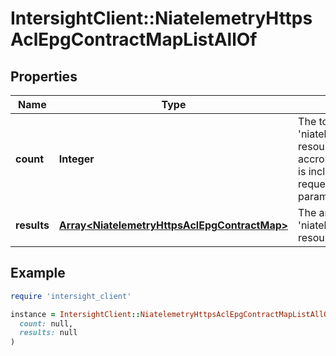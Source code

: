 # IntersightClient::NiatelemetryHttpsAclEpgContractMapListAllOf

## Properties

| Name | Type | Description | Notes |
| ---- | ---- | ----------- | ----- |
| **count** | **Integer** | The total number of &#39;niatelemetry.HttpsAclEpgContractMap&#39; resources matching the request, accross all pages. The &#39;Count&#39; attribute is included when the HTTP GET request includes the &#39;$inlinecount&#39; parameter. | [optional] |
| **results** | [**Array&lt;NiatelemetryHttpsAclEpgContractMap&gt;**](NiatelemetryHttpsAclEpgContractMap.md) | The array of &#39;niatelemetry.HttpsAclEpgContractMap&#39; resources matching the request. | [optional] |

## Example

```ruby
require 'intersight_client'

instance = IntersightClient::NiatelemetryHttpsAclEpgContractMapListAllOf.new(
  count: null,
  results: null
)
```

